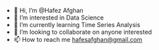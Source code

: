 - 👋 Hi, I’m @Hafez Afghan
- 👀 I’m interested in Data Science
- 🌱 I’m currently learning Time Series Analysis
- 💞️ I’m looking to collaborate on anyone interested
- 📫 How to reach me hafesafghan@gmail.com

<!---
Hafez-Afghan/Hafez-Afghan is a ✨ special ✨ repository because its `README.md` (this file) appears on your GitHub profile.
You can click the Preview link to take a look at your changes.
--->
